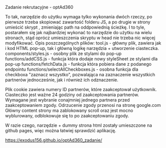 Zadanie rekrutacyjne - optAd360

To tak, narzędzie do użytku wymaga tylko wykonania dwóch rzeczy, po pierwsze trzeba skopiować zawartość folderu JS, a po drugie w <head> strony umieścić skrypt <script src="path/consent_tool/tool.js" type="module"></script>, zmieniając path na oddpowiednią ścieżkę. I to tyle, postarałem się jak najbardziej wykonać to narzędzie do użytku na wielu stronach, stąd oprócz umieszczenia skryptu w head nie trzeba nic więcej modyfikować. Opis poszczególnych plików:
  tool.js - główny plik, zawiera jak i kod HTML pop-up, tak i główną logikę narzędzia + utworzenie ciasteczka.
  components/styles.js - osobny plik ze stylami do pop-up
  functions/addCSS.js - funkcja która dodaje nowy styleSheet ze stylami dla pop-up
  functions/fetchData.js - funkcja która pobiera dane z podanego endpointu
  functions/selectAllCheckboxes.js - osobna funkcja dla checkboxa "zaznacz wszystko", pozwalająca na zaznaczenie wszystkich partnerów jednocześnie, jak i również ich odznaczenie.
  
Plik cookie zawiera numery ID partnerów, które zaakceptował użytkownik.
Ciasteczko jest ważne 24 godziny od zaakceptowania partnerów.
Wymagane jest wybranie conajmniej jednego partnera przed zaakceptowaniem zgody.
Odrzucenie zgody przenosi na stronę google.com
Główny content strony ma zablokowany scroll oraz jest mocno wyblurowany, odblokowuje się to po zaakceptowaniu zgody.

W razie czego, narzędzie + dummy strona html zostały umieszczone na github pages, więc można łatwiej sprawdzić aplikację.

https://exodus156.github.io/optAd360_zadanie/
